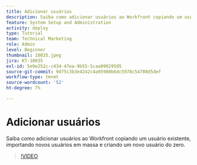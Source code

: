 ```yaml
---
title: Adicionar usuários
description: Saiba como adicionar usuários ao Workfront copiando um usuário existente, importando novos usuários em massa e criando um novo usuário do zero.
feature: System Setup and Administration
activity: deploy
type: Tutorial
team: Technical Marketing
role: Admin
level: Beginner
thumbnail: 10035.jpeg
jira: KT-10035
exl-id: 5e9e252c-c434-47ea-9b55-5caa09029505
source-git-commit: 9d75c3b3e4242c4a95980b6dc5978c54708d5def
workflow-type: tm+mt
source-wordcount: '52'
ht-degree: 7%

---
```


# Adicionar usuários

Saiba como adicionar usuários ao Workfront copiando um usuário existente, importando novos usuários em massa e criando um novo usuário do zero.

>[!VIDEO](https://video.tv.adobe.com/v/3427085/?quality=12&learn=on)

